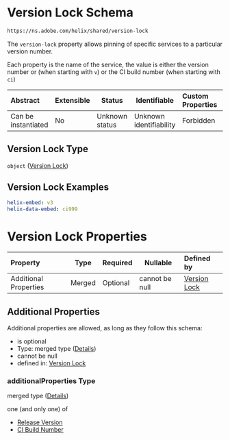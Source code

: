 # Version Lock Schema

```txt
https://ns.adobe.com/helix/shared/version-lock
```

The `version-lock` property allows pinning of specific services to a particular version number.

Each property is the name of the service, the value is either the version number or (when starting with `v`) or the CI build number (when starting with `ci`)


| Abstract            | Extensible | Status         | Identifiable            | Custom Properties | Additional Properties | Access Restrictions | Defined In                                                                  |
| :------------------ | ---------- | -------------- | ----------------------- | :---------------- | --------------------- | ------------------- | --------------------------------------------------------------------------- |
| Can be instantiated | No         | Unknown status | Unknown identifiability | Forbidden         | Allowed               | none                | [version-lock.schema.json](version-lock.schema.json "open original schema") |

## Version Lock Type

`object` ([Version Lock](version-lock.md))

## Version Lock Examples

```yaml
helix-embed: v3
helix-data-embed: ci999

```

# Version Lock Properties

| Property              | Type   | Required | Nullable       | Defined by                                                                                                                       |
| :-------------------- | ------ | -------- | -------------- | :------------------------------------------------------------------------------------------------------------------------------- |
| Additional Properties | Merged | Optional | cannot be null | [Version Lock](version-lock-additionalproperties.md "https&#x3A;//ns.adobe.com/helix/shared/version-lock#/additionalProperties") |

## Additional Properties

Additional properties are allowed, as long as they follow this schema:




-   is optional
-   Type: merged type ([Details](version-lock-additionalproperties.md))
-   cannot be null
-   defined in: [Version Lock](version-lock-additionalproperties.md "https&#x3A;//ns.adobe.com/helix/shared/version-lock#/additionalProperties")

### additionalProperties Type

merged type ([Details](version-lock-additionalproperties.md))

one (and only one) of

-   [Release Version](version-lock-additionalproperties-oneof-release-version.md "check type definition")
-   [CI Build Number](version-lock-additionalproperties-oneof-ci-build-number.md "check type definition")
